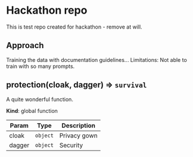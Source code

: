 # Hackathon repo
This is test repo created for hackathon - remove at will.

## Approach
Training the data with documentation guidelines...
Limitations: Not able to train with so many prompts.

## protection(cloak, dagger) ⇒ <code>survival</code>
A quite wonderful function.

**Kind**: global function

| Param  | Type                | Description  |
| ------ | ------------------- | ------------ |
| cloak  | <code>object</code> | Privacy gown |
| dagger | <code>object</code> | Security     |
